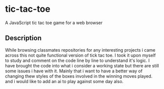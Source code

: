 # tic-tac-toe

A JavaScript tic tac toe game for a web browser

## Description
While browsing classmates repositories for any interesting projects i came across this not quite functional version of tick tac toe.
I took it upon myself to study and comment on the code line by line to understand it's logic. I have brought the code into what i consider a working state but there are still some issues i have with it. Mainly that i want to have a better way of changing thew styles of the boxes involved in the winning moves played. and i would like to add an ai to play against some day also.